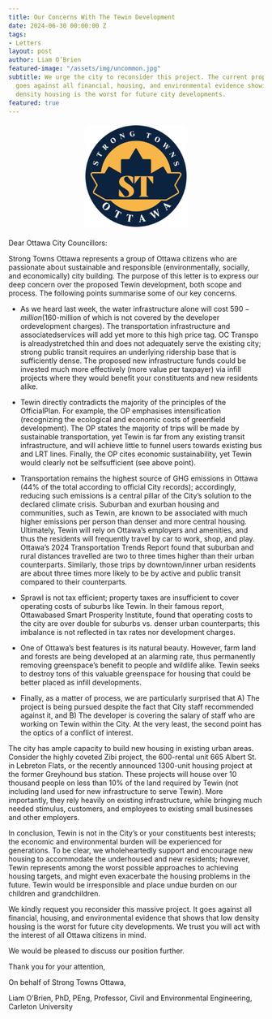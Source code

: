 ```yaml
---
title: Our Concerns With The Tewin Development
date: 2024-06-30 00:00:00 Z
tags:
- Letters
layout: post
author: Liam O’Brien
featured-image: "/assets/img/uncommon.jpg"
subtitle: We urge the city to reconsider this project. The current proposal at Tewin
  goes against all financial, housing, and environmental evidence showing that low
  density housing is the worst for future city developments.
featured: true
---
```


<div style="text-align: center; margin: 20px 0;">
  <img src="/assets/img/logo3.png" 
       style="width: 200px; height: auto; object-fit: contain;">
</div>

Dear Ottawa City Councillors:

Strong Towns Ottawa represents a group of Ottawa citizens who are passionate about sustainable and responsible (environmentally, socially, and economically) city building. The purpose of this letter is to express our deep concern over the proposed Tewin development, both scope and process. The following points summarise some of our key concerns.

- As we heard last week, the water infrastructure alone will cost $590-million ($160-million of which is not covered by the developer ordevelopment charges). The transportation infrastructure and associatedservices will add yet more to this high price tag. OC Transpo is alreadystretched thin and does not adequately serve the existing city; strong public transit requires an underlying ridership base that is sufficiently dense. The proposed new infrastructure funds could be invested much more effectively (more value per taxpayer) via infill projects where they would benefit your constituents and new residents alike.

- Tewin directly contradicts the majority of the principles of the OfficialPlan. For example, the OP emphasises intensification (recognizing the ecological and economic costs of greenfield development). The OP states the majority of trips will be made by sustainable transportation, yet Tewin is far from any existing transit infrastructure, and will achieve little to funnel users towards existing bus and LRT lines. Finally, the OP cites economic sustainability, yet Tewin would clearly not be selfsufficient (see above point).

- Transportation remains the highest source of GHG emissions in Ottawa (44% of the total according to official City records); accordingly, reducing such emissions is a central pillar of the City’s solution to the declared climate crisis. Suburban and exurban housing and communities, such as Tewin, are known to be associated with much higher emissions per person than denser and more central housing. Ultimately, Tewin will rely on Ottawa’s employers and amenities, and thus the residents will frequently travel by car to work, shop, and play. Ottawa’s 2024 Transportation Trends Report found that suburban and rural distances travelled are two to three times higher than their urban counterparts. Similarly, those trips by downtown/inner urban residents are about three times more likely to be by active and public transit compared to their counterparts.

- Sprawl is not tax efficient; property taxes are insufficient to cover operating costs of suburbs like Tewin. In their famous report, Ottawabased Smart Prosperity Institute, found that operating costs to the city are over double for suburbs vs. denser urban counterparts; this imbalance is not reflected in tax rates nor development charges.

- One of Ottawa’s best features is its natural beauty. However, farm land and forests are being developed at an alarming rate, thus permanently removing greenspace’s benefit to people and wildlife alike. Tewin seeks to destroy tons of this valuable greenspace for housing that could be better placed as infill developments.

- Finally, as a matter of process, we are particularly surprised that A) The project is being pursued despite the fact that City staff recommended against it, and B) The developer is covering the salary of staff who are working on Tewin within the City. At the very least, the second point has the optics of a conflict of interest.

The city has ample capacity to build new housing in existing urban areas. Consider the highly coveted Zibi project, the 600-rental unit 665 Albert St. in Lebreton Flats, or the recently announced 1300-unit housing project at the former Greyhound bus station. These projects will house over 10 thousand people on less than 10% of the land required by Tewin (not including land used for new infrastructure to serve Tewin). More importantly, they rely heavily on existing infrastructure, while bringing much needed stimulus, customers, and employees to existing small businesses and other employers.

In conclusion, Tewin is not in the City’s or your constituents best interests; the economic and environmental burden will be experienced for generations. To be clear, we wholeheartedly support and encourage new housing to accommodate the underhoused and new residents; however, Tewin represents among the worst possible approaches to achieving housing targets, and might even exacerbate the housing problems in the future. Tewin would be irresponsible and place undue burden on our children and grandchildren.

We kindly request you reconsider this massive project. It goes against all financial, housing, and environmental evidence that shows that low density housing is the worst for future city developments. We trust you will act with the interest of all Ottawa citizens in mind. 

We would be pleased to discuss our position further.

Thank you for your attention,

On behalf of Strong Towns Ottawa,

Liam O’Brien, PhD, PEng,
Professor, Civil and Environmental Engineering, Carleton University